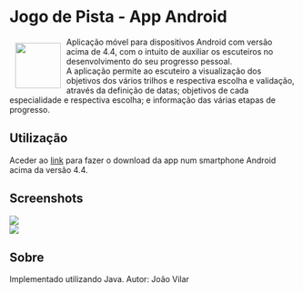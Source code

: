 # Jogo de Pista - App Android
 
 <img src="https://github.com/JoaoPVilar/Jogo-de-Pista/blob/master/logo.png" align="left"
width="80" hspace="10" vspace="10">
 
 Aplicação móvel para dispositivos Android com versão acima de 4.4, com o intuito de auxiliar os escuteiros no desenvolvimento do seu progresso pessoal.  
 A aplicação permite ao escuteiro a visualização dos objetivos dos vários trilhos e respectiva escolha e validação, através da definição de datas; objetivos de cada especialidade e respectiva escolha; e informação das várias etapas de progresso.


 ## Utilização
 Aceder ao [link](https://drive.google.com/file/d/1JlimzktHiOS6BeLVFvLswzucPLqT5Cik/view?usp=sharing) para fazer o download da app num smartphone Android acima da versão 4.4.
 
 ## Screenshots
![](https://github.com/JoaoPVilar/Jogo-de-Pista/blob/master/screenshot.png)
<br/>
![](https://github.com/JoaoPVilar/Jogo-de-Pista/blob/master/screenshot_2.png)

 ## Sobre
 Implementado utilizando Java.
 Autor: João Vilar

